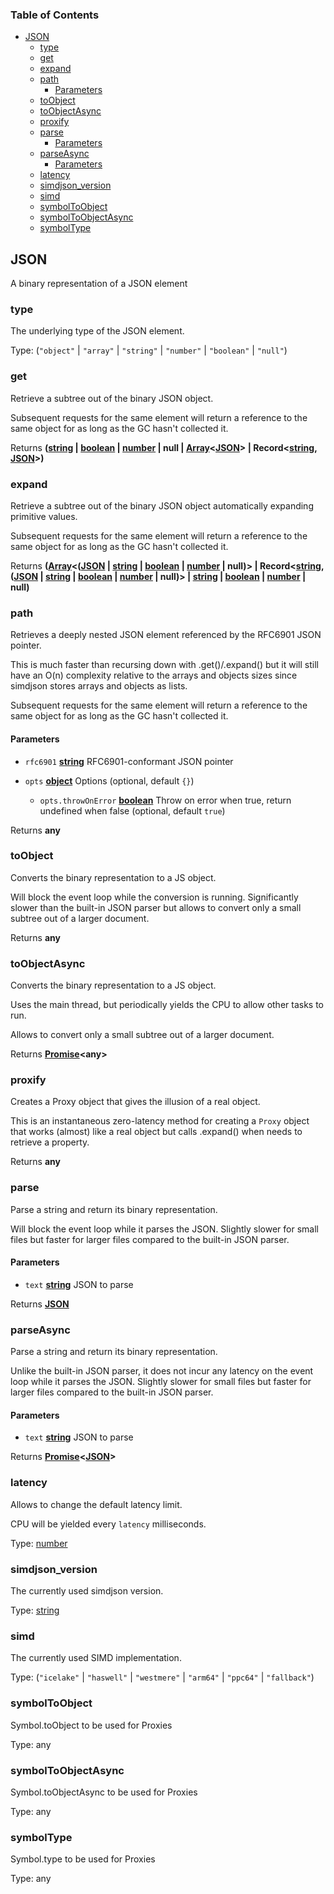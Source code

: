 <!-- Generated by documentation.js. Update this documentation by updating the source code. -->

### Table of Contents

*   [JSON][1]
    *   [type][2]
    *   [get][3]
    *   [expand][4]
    *   [path][5]
        *   [Parameters][6]
    *   [toObject][7]
    *   [toObjectAsync][8]
    *   [proxify][9]
    *   [parse][10]
        *   [Parameters][11]
    *   [parseAsync][12]
        *   [Parameters][13]
    *   [latency][14]
    *   [simdjson\_version][15]
    *   [simd][16]
    *   [symbolToObject][17]
    *   [symbolToObjectAsync][18]
    *   [symbolType][19]

## JSON

A binary representation of a JSON element

### type

The underlying type of the JSON element.

Type: (`"object"` | `"array"` | `"string"` | `"number"` | `"boolean"` | `"null"`)

### get

Retrieve a subtree out of the binary JSON object.

Subsequent requests for the same element will return a reference
to the same object for as long as the GC hasn't collected it.

Returns **([string][20] | [boolean][21] | [number][22] | null | [Array][23]<[JSON][1]> | Record<[string][20], [JSON][1]>)**&#x20;

### expand

Retrieve a subtree out of the binary JSON object
automatically expanding primitive values.

Subsequent requests for the same element will return a reference
to the same object for as long as the GC hasn't collected it.

Returns **([Array][23]<([JSON][1] | [string][20] | [boolean][21] | [number][22] | null)> | Record<[string][20], ([JSON][1] | [string][20] | [boolean][21] | [number][22] | null)> | [string][20] | [boolean][21] | [number][22] | null)**&#x20;

### path

Retrieves a deeply nested JSON element referenced by the RFC6901 JSON pointer.

This is much faster than recursing down with .get()/.expand() but
it will still have an O(n) complexity relative to the arrays and objects
sizes since simdjson stores arrays and objects as lists.

Subsequent requests for the same element will return a reference
to the same object for as long as the GC hasn't collected it.

#### Parameters

*   `rfc6901` **[string][20]** RFC6901-conformant JSON pointer
*   `opts` **[object][24]** Options (optional, default `{}`)

    *   `opts.throwOnError` **[boolean][21]** Throw on error when true, return undefined when false (optional, default `true`)

Returns **any**&#x20;

### toObject

Converts the binary representation to a JS object.

Will block the event loop while the conversion is running.
Significantly slower than the built-in JSON parser but
allows to convert only a small subtree out of a larger
document.

Returns **any**&#x20;

### toObjectAsync

Converts the binary representation to a JS object.

Uses the main thread, but periodically yields the CPU
to allow other tasks to run.

Allows to convert only a small subtree out of a larger
document.

Returns **[Promise][25]\<any>**&#x20;

### proxify

Creates a Proxy object that gives the illusion of a real object.

This is an instantaneous zero-latency method for creating a
`Proxy` object that works (almost) like a real object but
calls .expand() when needs to retrieve a property.

Returns **any**&#x20;

### parse

Parse a string and return its binary representation.

Will block the event loop while it parses the JSON. Slightly
slower for small files but faster for larger files compared
to the built-in JSON parser.

#### Parameters

*   `text` **[string][20]** JSON to parse

Returns **[JSON][1]**&#x20;

### parseAsync

Parse a string and return its binary representation.

Unlike the built-in JSON parser, it does not incur any latency
on the event loop while it parses the JSON. Slightly slower for
small files but faster for larger files compared to the built-in
JSON parser.

#### Parameters

*   `text` **[string][20]** JSON to parse

Returns **[Promise][25]<[JSON][1]>**&#x20;

### latency

Allows to change the default latency limit.

CPU will be yielded every `latency` milliseconds.

Type: [number][22]

### simdjson\_version

The currently used simdjson version.

Type: [string][20]

### simd

The currently used SIMD implementation.

Type: (`"icelake"` | `"haswell"` | `"westmere"` | `"arm64"` | `"ppc64"` | `"fallback"`)

### symbolToObject

Symbol.toObject to be used for Proxies

Type: any

### symbolToObjectAsync

Symbol.toObjectAsync to be used for Proxies

Type: any

### symbolType

Symbol.type to be used for Proxies

Type: any

[1]: #json

[2]: #type

[3]: #get

[4]: #expand

[5]: #path

[6]: #parameters

[7]: #toobject

[8]: #toobjectasync

[9]: #proxify

[10]: #parse

[11]: #parameters-1

[12]: #parseasync

[13]: #parameters-2

[14]: #latency

[15]: #simdjson_version

[16]: #simd

[17]: #symboltoobject

[18]: #symboltoobjectasync

[19]: #symboltype

[20]: https://developer.mozilla.org/docs/Web/JavaScript/Reference/Global_Objects/String

[21]: https://developer.mozilla.org/docs/Web/JavaScript/Reference/Global_Objects/Boolean

[22]: https://developer.mozilla.org/docs/Web/JavaScript/Reference/Global_Objects/Number

[23]: https://developer.mozilla.org/docs/Web/JavaScript/Reference/Global_Objects/Array

[24]: https://developer.mozilla.org/docs/Web/JavaScript/Reference/Global_Objects/Object

[25]: https://developer.mozilla.org/docs/Web/JavaScript/Reference/Global_Objects/Promise
